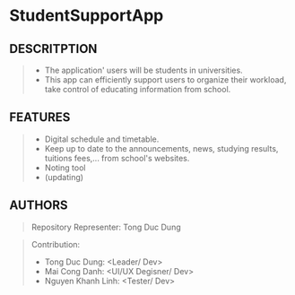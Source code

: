 # StudentSupportApp

## **DESCRITPTION** ##

 > - The application' users will be students in universities.
 > - This app can efficiently support users to organize their workload, take control of educating information from school.

## **FEATURES** ##

> - Digital schedule and timetable.
> - Keep up to date to the announcements, news, studying results, tuitions fees,... from school's websites.
> - Noting tool
> - (updating)

## **AUTHORS** ##

 > Repository Representer: Tong Duc Dung 
 
 > Contribution:
> - Tong Duc Dung: <Leader/ Dev>
> - Mai Cong Danh: <UI/UX Degisner/ Dev> 
> - Nguyen Khanh Linh: <Tester/ Dev>
